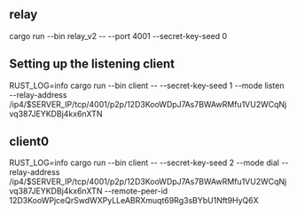 ## relay

cargo run --bin relay_v2 -- --port 4001 --secret-key-seed 0

## Setting up the listening client

RUST_LOG=info cargo run --bin client -- --secret-key-seed 1 --mode listen --relay-address /ip4/$SERVER_IP/tcp/4001/p2p/12D3KooWDpJ7As7BWAwRMfu1VU2WCqNjvq387JEYKDBj4kx6nXTN

## client0

RUST_LOG=info cargo run --bin client -- --secret-key-seed 2 --mode dial --relay-address /ip4/$SERVER_IP/tcp/4001/p2p/12D3KooWDpJ7As7BWAwRMfu1VU2WCqNjvq387JEYKDBj4kx6nXTN --remote-peer-id 12D3KooWPjceQrSwdWXPyLLeABRXmuqt69Rg3sBYbU1Nft9HyQ6X

